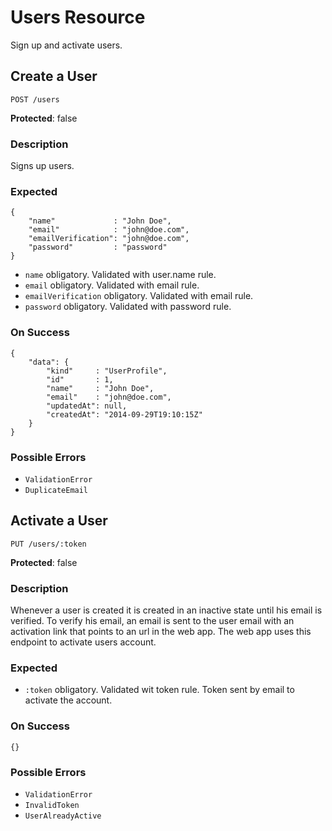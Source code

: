 # Users Resource

Sign up and activate users.



## Create a User

`POST /users`

**Protected**: false

### Description

Signs up users.

### Expected

```
{
    "name"             : "John Doe",
    "email"            : "john@doe.com",
    "emailVerification": "john@doe.com",
    "password"         : "password"
}
```

- `name` obligatory. Validated with user.name rule.
- `email` obligatory. Validated with email rule.
- `emailVerification` obligatory. Validated with email rule.
- `password` obligatory. Validated with password rule.

### On Success

```
{
    "data": {
        "kind"     : "UserProfile",
        "id"       : 1,
        "name"     : "John Doe",
        "email"    : "john@doe.com",
        "updatedAt": null,
        "createdAt": "2014-09-29T19:10:15Z"
    }
}
```

### Possible Errors

- `ValidationError`
- `DuplicateEmail`



## Activate a User

`PUT /users/:token`

**Protected**: false

### Description

Whenever a user is created it is created in an inactive state until his email is verified. To verify his email, an email is sent to the user email with an activation link that points to an url in the web app. The web app uses this endpoint to activate users account.

### Expected

- `:token` obligatory. Validated wit token rule. Token sent by email to activate the account.

### On Success

```
{}
```

### Possible Errors

- `ValidationError`
- `InvalidToken`
- `UserAlreadyActive`

